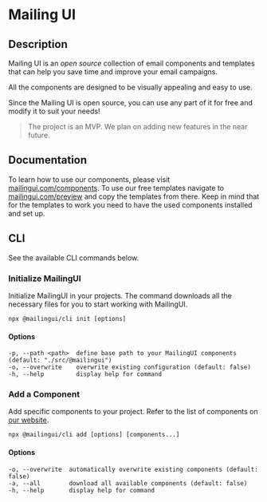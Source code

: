 # Mailing UI

## Description

Mailing UI is an _open source_ collection of email components and templates that can help you save time and improve your email campaigns.

All the components are designed to be visually appealing and easy to use.

Since the Mailing UI is open source, you can use any part of it for free and modify it to suit your needs!

> The project is an MVP. We plan on adding new features in the near future.

## Documentation

To learn how to use our components, please visit [mailingui.com/components](https://mailingui.com/components).
To use our free templates navigate to [mailingui.com/preview](https://mailingui.com/preview) and copy the templates
from there. Keep in mind that for the templates to work you need to have the used components installed and set up.

## CLI

See the available CLI commands below.

### Initialize MailingUI

Initialize MailingUI in your projects. The command downloads all the necessary files for you to start working with MailingUI.

```shell
npx @mailingui/cli init [options]
```

#### Options
```
-p, --path <path>  define base path to your MailingUI components (default: "./src/@mailingui")
-o, --overwrite    overwrite existing configuration (default: false)
-h, --help         display help for command
```

### Add a Component

Add specific components to your project. Refer to the list of components on [our website](https://mailingui.com/components).

```shell
npx @mailingui/cli add [options] [components...]
```

#### Options
```
-o, --overwrite  automatically overwrite existing components (default: false)
-a, --all        download all available components (default: false)
-h, --help       display help for command
```